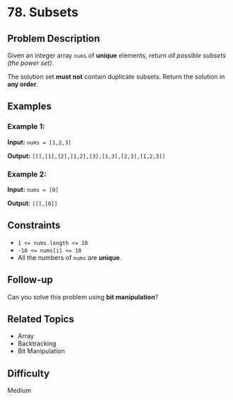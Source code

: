 # 78. Subsets

## Problem Description

Given an integer array `nums` of **unique** elements, return *all possible subsets (the power set)*.

The solution set **must not** contain duplicate subsets. Return the solution in **any order**.

## Examples

### Example 1:

**Input:** `nums = [1,2,3]`

**Output:** `[[],[1],[2],[1,2],[3],[1,3],[2,3],[1,2,3]]`

### Example 2:

**Input:** `nums = [0]`

**Output:** `[[],[0]]`

## Constraints

- `1 <= nums.length <= 10`
- `-10 <= nums[i] <= 10`
- All the numbers of `nums` are **unique**.

## Follow-up

Can you solve this problem using **bit manipulation**?

## Related Topics

- Array
- Backtracking
- Bit Manipulation

## Difficulty

Medium